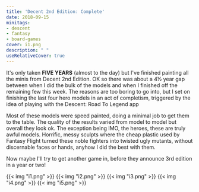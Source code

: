 ```yaml
---
title: 'Decent 2nd Edition: Complete'
date: 2018-09-15
minitags: 
- descent
- fantasy
- board-games
cover: i1.png
description: " "
useRelativeCover: true
---
```


It's only taken **FIVE YEARS** (almost to the day) but I've finished painting all the minis from Decent 2nd Edition. OK so there was about a 4&half; year gap between when I did the bulk of the models and when I finished off the remaining few this week. The reasons are too boring to go into, but I set on finishing the last four hero models in an act of completism, triggered by the idea of playing with the Descent: Road To Legend app

Most of these models were speed painted, doing a minimal job to get them to the table. The quality of the results varied from model to model but overall they look ok. The exception being IMO, the heroes, these are truly awful models. Horrific, messy sculpts where the cheap plastic used by Fantasy Flight turned these noble fighters into twisted ugly mutants, without discernable faces or hands, anyhow I did the best with them.

Now maybe I'll try to get another game in, before they announce 3rd edition in a year or two!

{{< img "i1.png" >}} 
{{< img "i2.png" >}} 
{{< img "i3.png" >}} 
{{< img "i4.png" >}} 
{{< img "i5.png" >}} 
